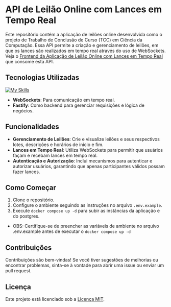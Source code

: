 # API de Leilão Online com Lances em Tempo Real

Este repositório contém a aplicação de leilões online desenvolvida como o projeto de Trabalho de Conclusão de Curso (TCC) em Ciência da Computação. Essa API permite a criação e gerenciamento de leilões, em que os lances são realizados em tempo real através do uso de WebSockets. Veja o <a href="https://github.com/aluisiolucio/leilao-online-frontend">Frontend da Aplicação de Leilão Online com Lances em Tempo Real</a> que consome esta API.

## Tecnologias Utilizadas

[![My Skills](https://skillicons.dev/icons?i=nodejs,ts,prisma,docker,postgres)](https://skillicons.dev)

- **WebSockets**: Para comunicação em tempo real.
- **Fastify**: Como backend para gerenciar requisições e lógica de negócios.

## Funcionalidades

- **Gerenciamento de Leilões**: Crie e visualize leilões e seus respectivos lotes, descrições e horários de início e fim.
- **Lances em Tempo Real**: Utiliza WebSockets para permitir que usuários façam e recebam lances em tempo real.
- **Autenticação e Autorização**: Inclui mecanismos para autenticar e autorizar usuários, garantindo que apenas participantes válidos possam fazer lances.

## Como Começar

1. Clone o repositório.
2. Configure o ambiente seguindo as instruções no arquivo `.env.example`.
3. Execute `docker compose up -d` para subir as instâncias da aplicação e do postgres.

- OBS: Certifique-se de preencher as variáveis de ambiente no arquivo .env.example antes de executar o `docker compose up -d`

## Contribuições

Contribuições são bem-vindas! Se você tiver sugestões de melhorias ou encontrar problemas, sinta-se à vontade para abrir uma issue ou enviar um pull request.

## Licença

Este projeto está licenciado sob a [Licença MIT](LICENSE).
